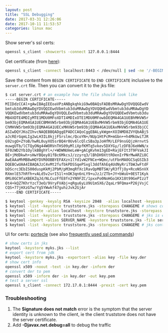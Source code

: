 ```yaml
---
layout: post
title: "SSL Debugging"
date: 2017-03-31 12:26:06
date: 2017-10-11 11:53:57
categories: linux mac
---
```

Show server's ssl certs:

```bash
openssl s_client -showcerts -connect 127.0.0.1:8444
```

Get certificate (from [here](https://confluence.atlassian.com/jira/connecting-to-ssl-services-117455.html)):

```bash
openssl s_client -connect localhost:8443 < /dev/null | sed -ne '/-BEGIN CERTIFICATE-/,/-END CERTIFICATE-/p'
```
Save the content from `BEGIN CERTIFICATE` to `END CERTIFICATE` inclusive to the `server.crt` file.
Then you can convert it to the jks file:

```bash
$ cat server.crt # an example how the file should look like
-----BEGIN CERTIFICATE-----
MIIDdzCCAl+gAwIBAgIEEoaVPzANBgkqhkiG9w0BAQsFADBsMRAwDgYDVQQGEwdV
bmtub3duMRAwDgYDVQQIEwdVbmtub3duMRAwDgYDVQQHEwdVbmtub3duMRAwDgYD
VQQKEwdVbmtub3duMRAwDgYDVQQLEwdVbmtub3duMRAwDgYDVQQDEwdVbmtub3du
MB4XDTE4MDIyMTE1MDU0MFoXDTI4MDIxOTE1MDU0MFowbDEQMA4GA1UEBhMHVW5r
bm93bjEQMA4GA1UECBMHVW5rbm93bjEQMA4GA1UEBxMHVW5rbm93bjEQMA4GA1UE
ChMHVW5rbm93bjEQMA4GA1UECxMHVW5rbm93bjEQMA4GA1UEAxMHVW5rbm93bjCC
ASIwDQYJKoZIhvcNAQEBBQADggEPADCCAQoCggEBALykWgm+XOINMD8ZVYQbABj5
aJcRErGqmLIg2wLH3IL8kjjFSrslmc/QcoYN+/NUp1HtPcM+mGbn++h4MkUwiTJR
G92sgO+ZYoB/hwRL0uyXO5srBQ4r0Uv6lcQlcSBa3pJoHfM/LEF9nsGQjzHrnvtS
muwgUTb/lCTQyONg44WORVnTHS09yMliXpfKMTq5vkev5DXYGy/lzDFBJ6eHWN/x
SF0zWD2Yb1OylkBBghYl+/+WDWNUmeLeW+gACgKvhm13gED+RajEFIt3T9FVakJI
BE+jMdDkwh+sHwYBQey81fBc6MkcsJ/zzyrq3/lBhDH9XttROenIrPNrMwARZi8C
AwEAAaMhMB8wHQYDVR0OBBYEFAXzn1lYd1vW2FNCe+WQmc/utFbnMA0GCSqGSIb3
DQEBCwUAA4IBAQAJzC4vMt2fufbkPDSSqePSxgl3ddfAhEq4UdNyRriTbWJwFtdF
bDScrc3EbIS00duspKkMj2PbM/pM3mqRfXc1RavQpMBTSW/yR3fTjOy+RcoNSnVX
RXmnlE57hRfh+vALd5v2vrI51l+nOK3qn6nLY9+uJzJ/ZTb+JY+bWuU+0EST1Kyk
0Mi0GC9faXBEKZqJd/NLCuzFfE8fn2YN9FZC/1pxxPo0NoHGo1KX18t99GePIzzT
Ot4+kQZ7KhrYzcT3eO/9VryFVAbj+qRgu6yLU9U1mSX6/ZqaLr9FQma+P26jVsjC
CQS+77jHXzGTw/Yg5YWwkf47guhzJvk2GjAr
-----END CERTIFICATE-----

$ keytool -genkey -keyalg RSA -keysize 2048  -alias localhost -keypass CHANGEME -dname "CN=Unknown, OU=truststore, O=Unknown, L=Unknown, ST=Unknown, C=Unknown" -keystore truststore.jks -storepass CHANGEME
$ keytool -list -keystore truststore.jks -storepass CHANGEME # shows content of jks -> original key is there
$ keytool -delete -alias localhost -keystore truststore.jks -storepass CHANGEME
$ keytool -list -keystore truststore.jks -storepass CHANGEME # jks is empty
$ keytool -import -alias SERVER_NAME -keystore truststore.jks -file server.crt -storepass CHANGEME -noprompt
$ keytool -list -keystore truststore.jks -storepass CHANGEME # jks contains server's certificate

```

UI for certs: [portecle](http://portecle.sourceforge.net/) (see also [frequently used ssl commands](https://shib.kuleuven.be/docs/ssl_commands.shtml))

```bash
# show certs in jks
keytool -keystore myks.jks --list
# export cert from jdk
keytool -keystore myks.jks -exportcert -alias key -file key.der
# show cert info
openssl x509 -noout -text -in key.der -inform der
# convert der to pem
openssl x509 -inform der -in key.der -out key.pem
# test a server ssl
openssl s_client -connect 172.17.0.1:8444 -prexit -cert key.pem
```

### Troubleshooting

1. The **Signature does not match** error is the symptom that the server identity is unknown to the client, ie the client truststore does not have the server certificate.
2. Add **-Djavax.net.debug=all** to debug the traffic
